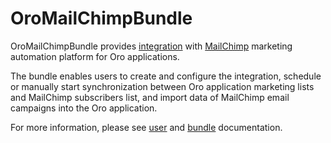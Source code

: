 # OroMailChimpBundle

OroMailChimpBundle provides [integration](https://github.com/oroinc/platform/tree/master/src/Oro/Bundle/IntegrationBundle) with [MailChimp](https://mailchimp.com/) marketing automation platform for Oro applications.

The bundle enables users to create and configure the integration, schedule or manually start synchronization between Oro application marketing lists and MailChimp subscribers list, and import data of MailChimp email campaigns into the Oro application.

For more information, please see [user](https://doc.oroinc.com/user/back-office/system/integrations/mailchimp-integration/) and [bundle](https://doc.oroinc.com/bundles/extensions/MailchimpBundle/) documentation.